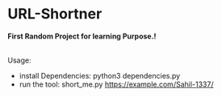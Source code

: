# URL-Shortner 
**First Random Project for learning Purpose.!**
<br> <br>

Usage: 
* install Dependencies: python3 dependencies.py
* run the tool: short_me.py https://example.com/Sahil-1337/
  
